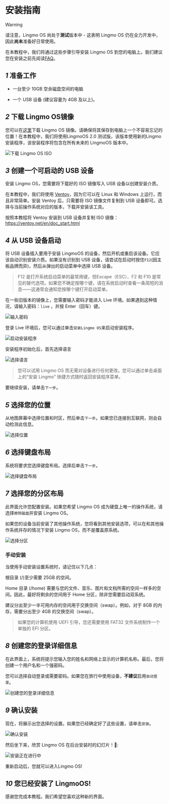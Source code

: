 # 安装指南

> [!Warning]
> 请注意，Lingmo OS 尚处于**测试**版本中 - 这表明 Lingmo OS 仍在全力开发中，因此**尚未**准备好日常使用。

在本教程中，我们将通过这些步骤引导安装 Lingmo OS 到您的电脑上。我们建议您在安装之前先阅读[FAQ](faq)。

## *1* 准备工作

- 一台至少 10GB 空余磁盘空间的电脑

- 一个 USB 设备 (建议容量为 4GB 及以上)。

## *2* 下载 Lingmo OS镜像

您可以在[这里](https://lingmo.org/download)下载 Lingmo OS 镜像。请确保将其保存到电脑上一个不容易忘记的位置！在本教程中，我们将使用LingmoOS 2.0 测试版，该版本使用新的Lingmo 安装程序，该安装程序将包含在所有未来的 LingmoOS 版本中。

![下载 Lingmo OS ISO](../assets/installation-guide/1.webp)

## *3* 创建一个可启动的 USB 设备

安装 Lingmo OS，您需要将下载好的 ISO 镜像写入 USB 设备以创建安装介质。

在本教程中，我们将使用 [Ventoy](https://ventoy.net)，因为它可以在  Linux 和 Windows 上运行，而且非常简单。安装 Ventoy 后，只需要将 ISO 镜像文件复制到 USB 设备即可。选择与当前操作系统对应的版本，下载并安装该工具。

按照本教程将 Ventoy 安装到 USB 设备并复制 ISO 镜像：<https://ventoy.net/en/doc_start.html>

## *4* 从 USB 设备启动

将 USB 设备插入要用于安装 LingmoOS 的设备，然后开机或重启该设备。它应该自动识别安装介质。如果没有识别到 USB 设备，请尝试在启动时按住`F12`(因主板品牌而异)，然后从弹出的启动菜单中选择 USB 设备。

> F12 是打开系统启动菜单的最常用键，但Escape（ESC）、F2 和 F10 是常见的替代选项。如果您不确定按哪个键，请在系统启动时查看一条简短的消息——这通常会通知您按哪个键打开启动菜单。

在一些旧版本的镜像上，您需要输入密码才能进入 Live 环境。如果遇到这种情况，请输入密码：`live` ，并按 Enter（回车）键。

![输入密码](../assets/installation-guide/4.webp)

登录 Live 环境后，您可以通过单击`安装Lingmo OS`来启动安装程序。

![启动安装程序](../assets/installation-guide/5.webp)

安装程序初始化后，首先选择语言

![选择语言](../assets/installation-guide/6.webp)

>您可以试用 Lingmo OS 而无需对设备进行任何更改。您可以通过单击桌面上的“安装 Lingmo” 快捷方式随时返回安装程序菜单。

要继续安装，请单击`下一步`。

## *5* 选择您的位置

从地图屏幕中选择位置和时区，然后单击`下一步`。如果您已连接到互联网，则会自动检测此信息。

![选择位置](../assets/installation-guide/7.webp)

## *6* 选择键盘布局

系统将要求您选择键盘布局。选择后单击`下一步`。

![选择键盘布局](../assets/installation-guide/8.webp)

## *7* 选择您的分区布局

此界面允许您配置安装。如果您希望 Lingmo OS 成为硬盘上唯一的操作系统，请选择`擦除磁盘`并安装 Lingmo OS。

如果您的设备当前安装了其他操作系统，您将看到其他安装选项，可以在和其他操作系统并存的情况下安装 Lingmo OS，而不是覆盖原系统。

![选择分区](../assets/installation-guide/9.webp)

### 手动安装

当使用手动安装设置系统时，请记住以下几点：

根目录 (/)至少需要 25GB 的空间。

Home 目录 (/home) 需要与您的文件、音乐、图片和文档所需的空间一样多的空间。因此，最好将剩余的空间用于 Home 分区，除非您需要启动双系统。

建议分出至少一半可用内存的空间用于交换空间（swap）。例如，对于 8GB 的内存，需要分出至少 4GB 的交换空间（swap）。

> 如果您的计算机使用 UEFI 引导，您还需要使用 FAT32 文件系统制作一个单独的 EFI 分区。

## *8* 创建您的登录详细信息

在此界面上，系统将提示您输入您的姓名和网络上显示的计算机名称。最后，您将创建一个用户名和一个强密码。

您可以选择自动登录或需要密码。如果您在旅行中使用设备，**不建议**启用`自动登录`。

![创建您的登录详细信息](../assets/installation-guide/10.webp)

## *9* 确认安装

现在，将展示出您选择的设置。如果您已经确定好了这些设置，请单击`安装`。

![确认安装](../assets/installation-guide/11.webp)

然后坐下来，欣赏 Lingmo OS 在后台安装时的幻灯片！🙂:

![安装正在进行中](../assets/installation-guide/12.webp)

重新启动后，您就可以进入Lingmo OS!

## *10* 您已经安装了 LingmoOS!

感谢您完成本教程。我们希望您喜欢这种新的界面。
